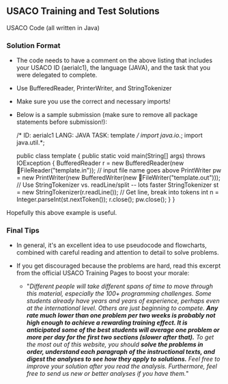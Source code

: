 ## USACO Training and Test Solutions
USACO Code (all written in Java)

### Solution Format
- The code needs to have a comment on the above listing that includes
  your USACO ID (aerialc1), the language (JAVA), and the task that you 
  were delegated to complete.
- Use BufferedReader, PrinterWriter, and StringTokenizer
- Make sure you use the correct and necessary imports!
- Below is a sample submission (make sure to remove all package
  statements before submission!):


    /*
    ID: aerialc1
    LANG: JAVA
    TASK: template
    */
    import java.io.*;
    import java.util.*;
    
    public class template {
        public static void main(String[] args) throws IOException {
            BufferedReader r = new BufferedReader(new 􏰀FileReader("template.in"));
            // input file name goes above
            PrintWriter pw = new PrintWriter(new BufferedWriter(new 􏰀FileWriter("template.out")));
            // Use StringTokenizer vs. readLine/split -- lots faster
            StringTokenizer st = new StringTokenizer(r.readLine());
            // Get line, break into tokens
            int n = Integer.parseInt(st.nextToken());
            r.close();
            pw.close();
        }
    }

Hopefully this above example is useful.

### Final Tips
- In general, it's an excellent idea to use pseudocode and flowcharts, combined with 
careful reading and attention to detail to solve problems.
- If you get discouraged because the problems are hard, read this excerpt from the official
USACO Training Pages to boost your morale:
  
    - "_Different people will take different spans of time to move through this material, especially the 100+ programming 
    challenges. Some students already have years and years of experience, perhaps even at the international level. Others 
    are just beginning to compete. **Any rate much lower than one problem per two weeks is probably not high enough to achieve
    a rewarding training effect. It is anticipated some of the best students will average one problem or more per day for 
    the first two sections (slower after that).** To get the most out of this website, you should **solve the problems in 
    order, understand each paragraph of the instructional texts, and digest the analyses to see how they apply to 
    solutions.** Feel free to improve your solution after you read the analysis. Furthermore, feel free to send us 
    new or better analyses if you have them._"